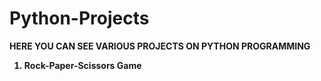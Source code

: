 # Python-Projects
<b> HERE YOU CAN SEE VARIOUS PROJECTS ON PYTHON PROGRAMMING <b>
<ol>
<b>
<li>Rock-Paper-Scissors Game </li>

</b>
</ol>
